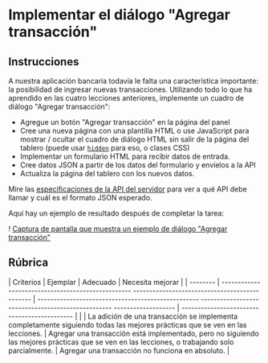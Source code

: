 # Implementar el diálogo "Agregar transacción"

## Instrucciones

A nuestra aplicación bancaria todavía le falta una característica importante: la posibilidad de ingresar nuevas transacciones.
Utilizando todo lo que ha aprendido en las cuatro lecciones anteriores, implemente un cuadro de diálogo "Agregar transacción":

- Agregue un botón "Agregar transacción" en la página del panel
- Cree una nueva página con una plantilla HTML o use JavaScript para mostrar / ocultar el cuadro de diálogo HTML sin salir de la página del tablero (puede usar [`hidden`](https://developer.mozilla.org/en-US/docs/Web/HTML/Global_attributes/hidden) para eso, o clases CSS)
- Implementar un formulario HTML para recibir datos de entrada.
- Cree datos JSON a partir de los datos del formulario y envíelos a la API
- Actualiza la página del tablero con los nuevos datos.

Mire las [especificaciones de la API del servidor](../images/dialog.png) para ver a qué API debe llamar y cuál es el formato JSON esperado.

Aquí hay un ejemplo de resultado después de completar la tarea:

! [Captura de pantalla que muestra un ejemplo de diálogo "Agregar transacción"](../images/dialog.png)

## Rúbrica

| Criterios | Ejemplar | Adecuado | Necesita mejorar |
| -------- | -------------------------------------------------- ---------------------------------------------- | -------------------------------------------------- -------------------------------------------------- ------------------- | -------------------------------------------- |
| | La adición de una transacción se implementa completamente siguiendo todas las mejores prácticas que se ven en las lecciones. | Agregar una transacción está implementado, pero no siguiendo las mejores prácticas que se ven en las lecciones, o trabajando solo parcialmente. | Agregar una transacción no funciona en absoluto. |